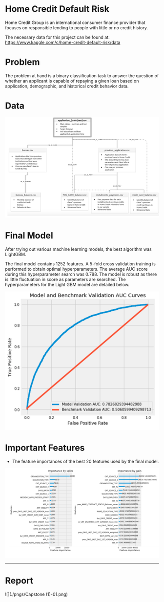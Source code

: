 # Home Credit Default Risk

Home Credit Group is an international consumer finance provider that focuses on
responsible lending to people with little or no credit history. 

The necessary data for this project can be found at:
https://www.kaggle.com/c/home-credit-default-risk/data

# Problem 

The problem at hand is a binary classification task to answer the question of whether an applicant is capable of repaying a given loan based
on application, demographic, and historical credit behavior data.

# Data

![](dat.png)

# Final Model

After trying out various machine learning models, the best algorithm was LightGBM.

The final model contains 1252 features. A 5-fold cross validation training is performed to
obtain optimal hyperparameters. The average AUC score during this hyperparameter search was
0.788. The model is robust as there is little fluctuation in score as parameters are searched. The
hyperparameters for the Light GBM model are detailed below.

![](auc.png)


# Important Features

- The feature importances of the best 20 features used
by the final model.

![](imp.png)

---

# Report

![](./pngs/Capstone (1)-01.png)

